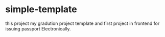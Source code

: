# simple-template
this project my gradution project template and first project in frontend for issuing passport Electronically.

